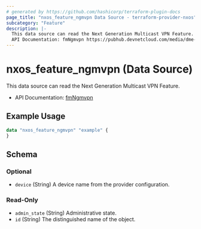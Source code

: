 ```yaml
---
# generated by https://github.com/hashicorp/terraform-plugin-docs
page_title: "nxos_feature_ngmvpn Data Source - terraform-provider-nxos"
subcategory: "Feature"
description: |-
  This data source can read the Next Generation Multicast VPN Feature.
  API Documentation: fmNgmvpn https://pubhub.devnetcloud.com/media/dme-docs-10-2-2/docs/Feature%20Management/fm:NgMvpn/
---
```


# nxos_feature_ngmvpn (Data Source)

This data source can read the Next Generation Multicast VPN Feature.

- API Documentation: [fmNgmvpn](https://pubhub.devnetcloud.com/media/dme-docs-10-2-2/docs/Feature%20Management/fm:NgMvpn/)

## Example Usage

```terraform
data "nxos_feature_ngmvpn" "example" {
}
```

<!-- schema generated by tfplugindocs -->
## Schema

### Optional

- `device` (String) A device name from the provider configuration.

### Read-Only

- `admin_state` (String) Administrative state.
- `id` (String) The distinguished name of the object.
